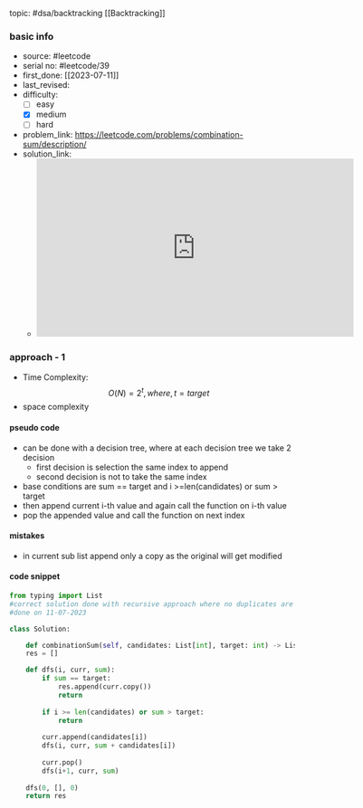 topic: #dsa/backtracking [[Backtracking]]

### basic info
- source: #leetcode 
- serial no: #leetcode/39
- first_done: [[2023-07-11]]
- last_revised:
- difficulty: 
	- [ ] easy
	- [x] medium
	- [ ] hard
- problem_link: https://leetcode.com/problems/combination-sum/description/
- solution_link:
	- <iframe width="560" height="315" src="https://www.youtube.com/embed/GBKI9VSKdGg" title="YouTube video player" frameborder="0" allow="accelerometer; autoplay; clipboard-write; encrypted-media; gyroscope; picture-in-picture; web-share" allowfullscreen></iframe>

### approach - 1
- Time Complexity: $$ O(N) = 2^t, where, t=target$$
- space complexity

#### pseudo code
- can be done with a decision tree, where at each decision tree we take 2 decision
	- first decision is selection the same index to append
	- second decision is not to take the same index
- base conditions are sum == target and i >=len(candidates) or sum > target
- then append current i-th value and again call the function on i-th value
- pop the appended value and call the function on next index

#### mistakes
- in current sub list append only a copy as the original will get modified
#### code snippet
```python
from typing import List
#correct solution done with recursive approach where no duplicates are allowed
#done on 11-07-2023

class Solution:

	def combinationSum(self, candidates: List[int], target: int) -> List[List[int]]:	
	res = []

	def dfs(i, curr, sum):
		if sum == target:
			res.append(curr.copy())
			return
			
		if i >= len(candidates) or sum > target:
			return
		
		curr.append(candidates[i])
		dfs(i, curr, sum + candidates[i])
		
		curr.pop()
		dfs(i+1, curr, sum)	  
	
	dfs(0, [], 0)
	return res
```